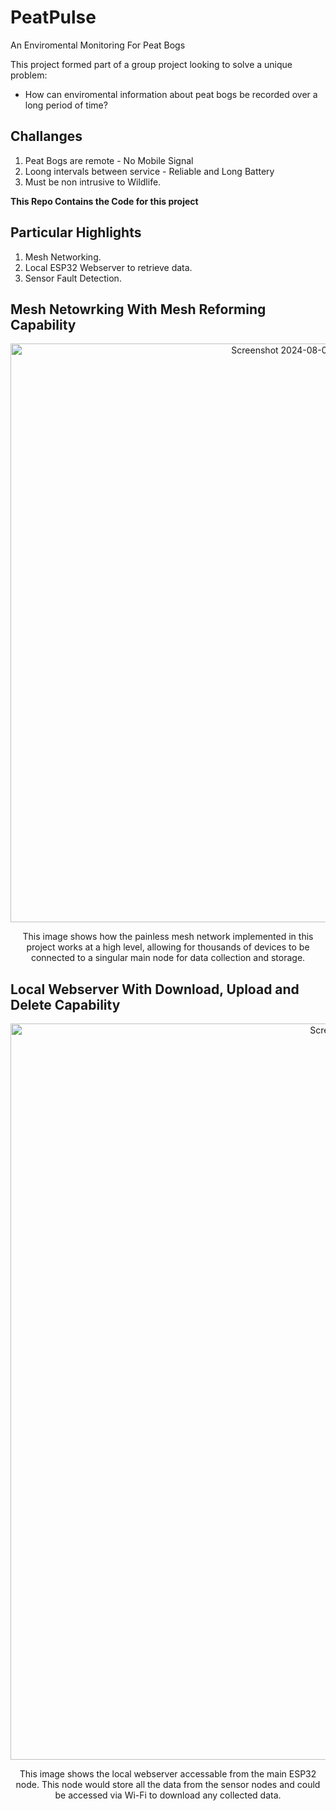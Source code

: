 # PeatPulse
An Enviromental Monitoring For Peat Bogs

This project formed part of a group project looking to solve a unique problem:

- How can enviromental information about peat bogs be recorded over a long period of time?

## Challanges
1. Peat Bogs are remote - No Mobile Signal
2. Loong intervals between service - Reliable and Long Battery
3. Must be non intrusive to Wildlife.

**This Repo Contains the Code for this project**

## Particular Highlights
1. Mesh Networking.
2. Local ESP32 Webserver to retrieve data.
3. Sensor Fault Detection.

## Mesh Netowrking With Mesh Reforming Capability
<p align="center">
<img width="926" alt="Screenshot 2024-08-06 at 17 19 33" src="https://github.com/user-attachments/assets/8e0b5736-a817-4b2a-9a7e-3f7c6687bc7b">
</p>
<p align="center">
This image shows how the painless mesh network implemented in this project works at a high level, allowing for thousands of devices to be connected to a singular main node for data collection and storage.
</p>


## Local Webserver With Download, Upload and Delete Capability
<p align="center">
<img width="1178" alt="Screenshot 2024-08-06 at 17 20 10" src="https://github.com/user-attachments/assets/98e61d38-c537-4dc1-9ce2-d52b46b44292">
</p>
<p align="center">
This image shows the local webserver accessable from the main ESP32 node. This node would store all the data from the sensor nodes and could be accessed via Wi-Fi to download any collected data.
</p>
